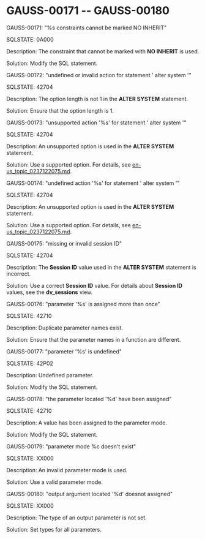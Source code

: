 # GAUSS-00171 -- GAUSS-00180<a name="EN-US_TOPIC_0302073696"></a>

GAUSS-00171: "%s constraints cannot be marked NO INHERIT"

SQLSTATE: 0A000

Description: The constraint that cannot be marked with  **NO INHERIT**  is used.

Solution: Modify the SQL statement.

GAUSS-00172: "undefined or invalid action for statement ' alter system '"

SQLSTATE: 42704

Description: The option length is not 1 in the  **ALTER SYSTEM**  statement.

Solution: Ensure that the option length is 1.

GAUSS-00173: "unsupported action '%s' for statement ' alter system '"

SQLSTATE: 42704

Description: An unsupported option is used in the  **ALTER SYSTEM**  statement.

Solution: Use a supported option. For details, see  [en-us\_topic\_0237122075.md](en-us_topic_0237122075.md).

GAUSS-00174: "undefined action '%s' for statement ' alter system '"

SQLSTATE: 42704

Description: An unsupported option is used in the  **ALTER SYSTEM**  statement.

Solution: Use a supported option. For details, see  [en-us\_topic\_0237122075.md](en-us_topic_0237122075.md).

GAUSS-00175: "missing or invalid session ID"

SQLSTATE: 42704

Description: The  **Session ID**  value used in the  **ALTER SYSTEM**  statement is incorrect.

Solution: Use a correct  **Session ID**  value. For details about  **Session ID**  values, see the  **dv\_sessions**  view.

GAUSS-00176: "parameter '%s' is assigned more than once"

SQLSTATE: 42710

Description: Duplicate parameter names exist.

Solution: Ensure that the parameter names in a function are different.

GAUSS-00177: "parameter '%s' is undefined"

SQLSTATE: 42P02

Description: Undefined parameter.

Solution: Modify the SQL statement.

GAUSS-00178: "the parameter located '%d' have been assigned"

SQLSTATE: 42710

Description: A value has been assigned to the parameter mode.

Solution: Modify the SQL statement.

GAUSS-00179: "parameter mode %c doesn't exist"

SQLSTATE: XX000

Description: An invalid parameter mode is used.

Solution: Use a valid parameter mode.

GAUSS-00180: "output argument located '%d' doesnot assigned"

SQLSTATE: XX000

Description: The type of an output parameter is not set.

Solution: Set types for all parameters.

